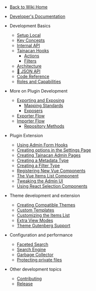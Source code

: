 - [Back to Wiki Home](/README#tainacan-wiki 'Go to Tainacan Wiki home page')
- [Developer's Documentation](/dev/ 'Developers Documentation for Tainacan Plugin - Tainacan Wiki')

- Development Basics
  - [Setup Local](/dev/setup-local.md 'Local Setup for Tainacan Development - Tainacan Wiki')
  - [Key Concepts](/dev/key-concepts.md 'Key Concepts related to Tainacan Development - Tainacan Wiki')
  - [Internal API](/dev/internal-api.md 'Tainacan Internal API - Tainacan Wiki')
  - [Tainacan Hooks](/dev/hooks.md 'Tainacan Hooks - Tainacan Wiki')
    - [Actions](/dev/actions.md 'Tainacan PHP Actions - Tainacan Wiki')
    - [Filters](/dev/filters.md 'Tainacan PHP and Javascript Filters - Tainacan Wiki')
  - [Architecture](/dev/architecture.md 'technical architecture of Tainacan')
  - [:link: JSON API](https://redocly.github.io/redoc/?url=https://github.com/tainacan/tainacan-wiki/raw/master/dev/openapi.json ':ignore')
  - [Code Reference](/dev/phpdoc/Home.md 'PHP Code Reference listing Classes and functions - Tainacan Wiki')
  - [Roles and Capabilities](/dev/roles-capabilities.md 'Roles and Capabilities Developers Documentation - Tainacan Wiki')
- More on Plugin Development
  - [Exporting and Exposing](/dev/exporting-and-exposing.md 'Exporting and Exposing - Tainacan Wiki')
    - [Mapping Standards](/dev/mapping-standards.md 'Mapping Standards - Tainacan Wiki')
    - [Exposers](/dev/exposers.md 'Exposers - Tainacan Wiki')
  - [Exporter Flow](/dev/exporter-flow.md 'Exporter Flow on Tainacan - Tainacan Wiki')
  - [Importer Flow](/dev/importer-flow.md 'Importer Flow on Tainacan - Tainacan Wiki')
    - [Repository Methods](/dev/repository-methods.md 'Tainacan Repository Methods - Tainacan Wiki')
- Plugin Extension
  - [Using Admin Form Hooks](/dev/admin-form-hooks.md 'Using Admin Form Hooks - Tainacan Wiki')
  - [Creating options in the Settings Page](/dev/creating-options-in-the-settings-page.md 'Creating options in the Settings Page - Tainacan Wiki')
  - [Creating Tainacan Admin Pages](/dev/creating-tainacan-admin-pages.md 'Creating Tainacan Admin Pages - Tainacan Wiki')
  - [Creating a Metadata Type](/dev/creating-metadata-type.md 'How to Create a new Metadata Type - Tainacan Wiki')
  - [Creating a Filter Type](/dev/creating-filters-type.md 'How to Create a new Filters Type - Tainacan Wiki')
  - [Registering New Vue Components](/dev/registering-custom-vue-components.md 'How to register new Vue Components to use in your plugins - Tainacan Wiki')
  - [The Vue Items List Component](/dev/the-vue-items-list-component.md 'The Vue Items List Component rendered by Tainacan - Tainacan Wiki')
  - [Tweaking the Admin UI](/dev/admin-ui-options.md 'How to use Tainacan Admin UI options to tweak its interface - Tainacan Wiki')
  - [Using React Selection Components](/dev/react-selection-modules 'Use Tainacan React components to offer an advanced items selection flow in a plugins - Tainacan Wiki')
- Theme development and extension
  - [Creating Compatible Themes](/dev/creating-compatible-themes.md 'How to create themes fully compatible with Tainacan - Tainacan Wiki')
  - [Custom Templates](/dev/custom-templates.md 'How to use custom templates for theme compatibility with Tainacan - Tainacan Wiki')
  - [Customizing the Items List](/dev/customizing-the-items-list.md 'How to better customize Tainacan items list on a theme - Tainacan Wiki')
  - [Extra View Modes](/dev/extra-view-modes.md 'How to create extra custom view modes for Tainacan items list - Tainacan Wiki')
  - [Theme Gutenberg Support](/dev/theme-gutenberg-support.md 'How to offer better Gutenberg support on your theme - Tainacan Wiki')
- Configuration and performance
  - [Faceted Search](/dev/faceted-search.md 'Tweaks for better Faceted Search performance - Tainacan Wiki')
  - [Search Engine](/dev/search-engine.md 'Configuration for better Search Engine performance - Tainacan Wiki')
  - [Garbage Collector](/dev/garbage-collector.md 'Usage of Tainacan Garbage Collector - Tainacan Wiki')
  - [Protecting private files](/dev/private-files.md 'File privacy on Tainacan - Tainacan Wiki')
- Other development topics
  - [Contributing](/dev/CONTRIBUTING.md 'How to contribute with Tainacan Development - Tainacan Wiki')
  - [Release](/dev/release.md 'How to release a new version of Tainacan - Tainacan Wiki')
